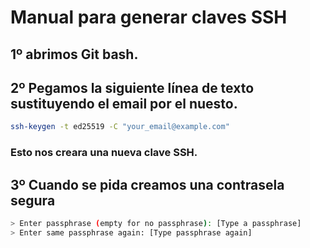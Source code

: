 # Manual para generar claves SSH

## 1º abrimos Git bash.

## 2º Pegamos la siguiente línea de texto sustituyendo el email por el nuesto.
```bash
ssh-keygen -t ed25519 -C "your_email@example.com"
```
### Esto nos creara una nueva clave SSH.

## 3º Cuando se pida creamos una contrasela segura
```bash
> Enter passphrase (empty for no passphrase): [Type a passphrase]
> Enter same passphrase again: [Type passphrase again]
```
